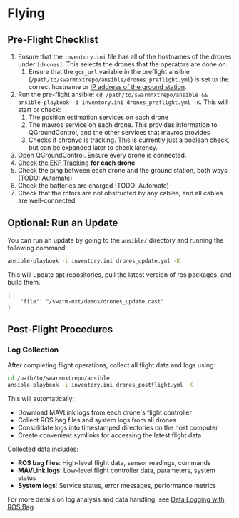 # Flying

## Pre-Flight Checklist

1. Ensure that the `inventory.ini` file has all of the hostnames of the drones under `[drones]`. This selects the drones that the operators are done on.
	1. Ensure that the `gcs_url` variable in the preflight ansible (`/path/to/swarmnxtrepo/ansible/drones_preflight.yml`) is set to the correct hostname or [IP address of the ground station](software-common-tasks.md#get-ip-of-computer). 
2. Run the pre-flight ansible: `cd /path/to/swarmnxtrepo/ansible && ansible-playbook -i inventory.ini drones_preflight.yml -K`. This will start or check:
	1. The position estimation services on each drone
	2. The mavros service on each drone. This provides information to QGroundControl, and the other services that mavros provides
	3. Checks if chronyc is tracking. This is currently just a boolean check, but can be expanded later to check latency. 
3. Open QGroundControl. Ensure every drone is connected.
4. [Check the EKF Tracking](software-common-tasks.md#check-ekf-tracking) __for each drone__
5. Check the ping between each drone and the ground station, both ways (TODO: Automate)
6. Check the batteries are charged (TODO: Automate)
7. Check that the rotors are not obstructed by any cables, and all cables are well-connected


## Optional: Run an Update

You can run an update by going to the `ansible/` directory and running the following command: 

```bash
ansible-playbook -i inventory.ini drones_update.yml -K 
```

This will update apt repositories, pull the latest version of ros packages, and build them. 

```asciinema-player
{
    "file": "/swarm-nxt/demos/drones_update.cast"
}
```

## Post-Flight Procedures

### Log Collection

After completing flight operations, collect all flight data and logs using:

```bash
cd /path/to/swarmnxtrepo/ansible
ansible-playbook -i inventory.ini drones_postflight.yml -K
```

This will automatically:
- Download MAVLink logs from each drone's flight controller
- Collect ROS bag files and system logs from all drones  
- Consolidate logs into timestamped directories on the host computer
- Create convenient symlinks for accessing the latest flight data

Collected data includes:
- **ROS bag files**: High-level flight data, sensor readings, commands
- **MAVLink logs**: Low-level flight controller data, parameters, system status
- **System logs**: Service status, error messages, performance metrics

For more details on log analysis and data handling, see [Data Logging with ROS Bag](software-common-tasks.md#data-logging-with-ros-bag).
